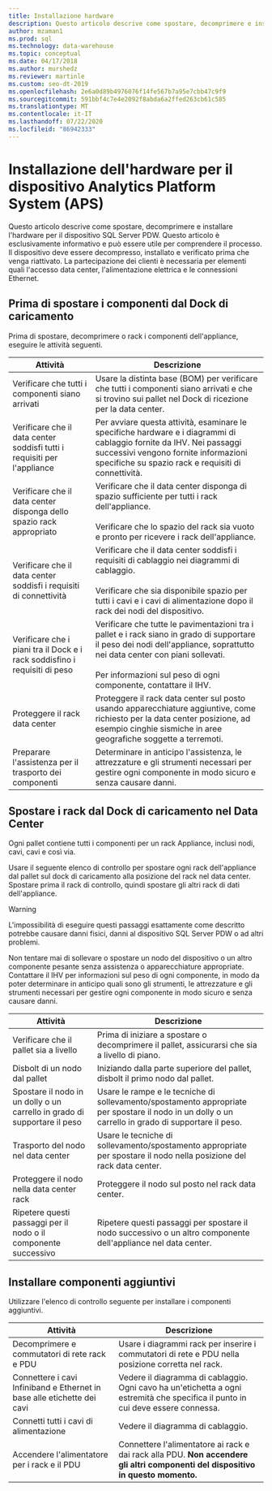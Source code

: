 ```yaml
---
title: Installazione hardware
description: Questo articolo descrive come spostare, decomprimere e installare l'hardware per il dispositivo SQL Server PDW. Questo articolo è esclusivamente informativo e può essere utile per comprendere il processo. Il dispositivo deve essere decompresso, installato e verificato prima che venga riattivato. La partecipazione dei clienti è necessaria per elementi quali l'accesso data center, l'alimentazione elettrica e le connessioni Ethernet.
author: mzaman1
ms.prod: sql
ms.technology: data-warehouse
ms.topic: conceptual
ms.date: 04/17/2018
ms.author: murshedz
ms.reviewer: martinle
ms.custom: seo-dt-2019
ms.openlocfilehash: 2e6a0d89b4976076f14fe567b7a95e7cbb47c9f9
ms.sourcegitcommit: 591bbf4c7e4e2092f8abda6a2ffed263cb61c585
ms.translationtype: MT
ms.contentlocale: it-IT
ms.lasthandoff: 07/22/2020
ms.locfileid: "86942333"
---
```

# <a name="hardware-installation-for-analytics-platform-system-aps-appliance"></a>Installazione dell'hardware per il dispositivo Analytics Platform System (APS)
Questo articolo descrive come spostare, decomprimere e installare l'hardware per il dispositivo SQL Server PDW. Questo articolo è esclusivamente informativo e può essere utile per comprendere il processo. Il dispositivo deve essere decompresso, installato e verificato prima che venga riattivato. La partecipazione dei clienti è necessaria per elementi quali l'accesso data center, l'alimentazione elettrica e le connessioni Ethernet.  
  
## <a name="before-you-move-any-components-from-the-loading-dock"></a><a name="BeforeMoving"></a>Prima di spostare i componenti dal Dock di caricamento  
Prima di spostare, decomprimere o rack i componenti dell'appliance, eseguire le attività seguenti.  
  
|Attività|Descrizione|  
|--------|---------------|  
|Verificare che tutti i componenti siano arrivati|Usare la distinta base (BOM) per verificare che tutti i componenti siano arrivati e che si trovino sui pallet nel Dock di ricezione per la data center.|  
|Verificare che il data center soddisfi tutti i requisiti per l'appliance|Per avviare questa attività, esaminare le specifiche hardware e i diagrammi di cablaggio fornite da IHV. Nei passaggi successivi vengono fornite informazioni specifiche su spazio rack e requisiti di connettività.|  
|Verificare che il data center disponga dello spazio rack appropriato|Verificare che il data center disponga di spazio sufficiente per tutti i rack dell'appliance.<br /><br />Verificare che lo spazio del rack sia vuoto e pronto per ricevere i rack dell'appliance.|  
|Verificare che il data center soddisfi i requisiti di connettività|Verificare che il data center soddisfi i requisiti di cablaggio nei diagrammi di cablaggio.<br /><br />Verificare che sia disponibile spazio per tutti i cavi e i cavi di alimentazione dopo il rack dei nodi del dispositivo.|  
|Verificare che i piani tra il Dock e i rack soddisfino i requisiti di peso|Verificare che tutte le pavimentazioni tra i pallet e i rack siano in grado di supportare il peso dei nodi dell'appliance, soprattutto nei data center con piani sollevati.<br /><br />Per informazioni sul peso di ogni componente, contattare il IHV.|  
|Proteggere il rack data center|Proteggere il rack data center sul posto usando apparecchiature aggiuntive, come richiesto per la data center posizione, ad esempio cinghie sismiche in aree geografiche soggette a terremoti.|  
|Preparare l'assistenza per il trasporto dei componenti|Determinare in anticipo l'assistenza, le attrezzature e gli strumenti necessari per gestire ogni componente in modo sicuro e senza causare danni.|  
  
## <a name="move-the-racks-from-the-loading-dock-into-the-data-center"></a><a name="Moving"></a>Spostare i rack dal Dock di caricamento nel Data Center  
Ogni pallet contiene tutti i componenti per un rack Appliance, inclusi nodi, cavi, cavi e così via.  
  
Usare il seguente elenco di controllo per spostare ogni rack dell'appliance dal pallet sul dock di caricamento alla posizione del rack nel data center. Spostare prima il rack di controllo, quindi spostare gli altri rack di dati dell'appliance.  
  
> [!WARNING]  
> L'impossibilità di eseguire questi passaggi esattamente come descritto potrebbe causare danni fisici, danni al dispositivo SQL Server PDW o ad altri problemi.  
>   
> Non tentare mai di sollevare o spostare un nodo del dispositivo o un altro componente pesante senza assistenza o apparecchiature appropriate. Contattare il IHV per informazioni sul peso di ogni componente, in modo da poter determinare in anticipo quali sono gli strumenti, le attrezzature e gli strumenti necessari per gestire ogni componente in modo sicuro e senza causare danni.  
  
|Attività|Descrizione|  
|--------|---------------|  
|Verificare che il pallet sia a livello|Prima di iniziare a spostare o decomprimere il pallet, assicurarsi che sia a livello di piano.|  
|Disbolt di un nodo dal pallet|Iniziando dalla parte superiore del pallet, disbolt il primo nodo dal pallet.|  
|Spostare il nodo in un dolly o un carrello in grado di supportare il peso|Usare le rampe e le tecniche di sollevamento/spostamento appropriate per spostare il nodo in un dolly o un carrello in grado di supportare il peso.|  
|Trasporto del nodo nel data center|Usare le tecniche di sollevamento/spostamento appropriate per spostare il nodo nella posizione del rack data center.|  
|Proteggere il nodo nella data center rack|Proteggere il nodo sul posto nel rack data center.|  
|Ripetere questi passaggi per il nodo o il componente successivo|Ripetere questi passaggi per spostare il nodo successivo o un altro componente dell'appliance nel data center.|  
  
## <a name="install-additional-components"></a><a name="AfterMoving"></a>Installare componenti aggiuntivi  
Utilizzare l'elenco di controllo seguente per installare i componenti aggiuntivi.  
  
|Attività|Descrizione|
|--------|---------------|
|Decomprimere e commutatori di rete rack e PDU|Usare i diagrammi rack per inserire i commutatori di rete e PDU nella posizione corretta nel rack.|
|Connettere i cavi Infiniband e Ethernet in base alle etichette dei cavi|Vedere il diagramma di cablaggio. Ogni cavo ha un'etichetta a ogni estremità che specifica il punto in cui deve essere connessa.|
|Connetti tutti i cavi di alimentazione|Vedere il diagramma di cablaggio.|
|Accendere l'alimentatore per i rack e il PDU|Connettere l'alimentatore ai rack e dai rack alla PDU. **Non accendere gli altri componenti del dispositivo in questo momento.**|
  
<!-- MISSING LINKS ## See Also  
[Common Metadata Query Examples &#40;SQL Server PDW&#41;](../sqlpdw/common-metadata-query-examples-sql-server-pdw.md)  -->  
  
